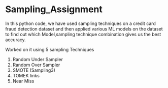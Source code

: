 # Sampling_Assignment


In this python code, we have used sampling techniques on a credit card fraud detection dataset 
and then applied various ML models on the dataset to find out which Model,sampling technique combination
gives us the best accuracy.

Worked on it using 5 sampling Techniques 
1. Random Under Sampler 
2. Random Over Sampler 
3. SMOTE (Sampling3)
4. TOMEK links 
5. Near Miss 
